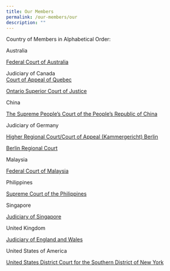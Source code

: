 ```yaml
---
title: Our Members
permalink: /our-members/our
description: ""
---
```

Country of Members in Alphabetical Order:

Australia

[Federal Court of Australia](/our-members/Aust)

Judiciary of Canada\
[Court of Appeal of Quebec](/our-members/canada1)

[Ontario Superior Court of Justice](/our-members/Canada)

China

[The Supreme People’s Court of the People’s Republic of China](/our-members/China)

Judiciary of Germany

[Higher Regional Court/Court of Appeal (Kammergericht) Berlin](/our-members/Germany)

[Berlin Regional Court](/our-members/Member-Index/BerRegCt)


Malaysia

[Federal Court of Malaysia](/our-members/Malaysia)

Philippines

[Supreme Court of the Philippines](/our-members/PP)

Singapore

[Judiciary of Singapore](/our-members/SG)

United Kingdom 

[Judiciary of England and Wales ](/our-members/UK)

United States of America

[United States District Court for the Southern District of New York](/our-members/Alphabetical-List/USA)